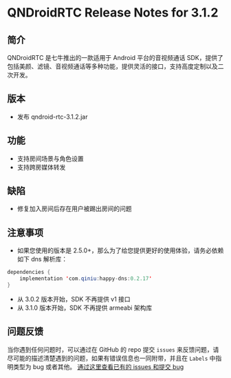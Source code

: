 # QNDroidRTC Release Notes for 3.1.2

## 简介

QNDroidRTC 是七牛推出的一款适用于 Android 平台的音视频通话 SDK，提供了包括美颜、滤镜、音视频通话等多种功能，提供灵活的接口，支持高度定制以及二次开发。

## 版本

- 发布 qndroid-rtc-3.1.2.jar

## 功能

- 支持房间场景与角色设置
- 支持跨房媒体转发

## 缺陷

- 修复加入房间后存在用户被踢出房间的问题

## 注意事项
- 如果您使用的版本是 2.5.0+，那么为了给您提供更好的使用体验，请务必依赖如下 dns 解析库：

```java
dependencies {
    implementation 'com.qiniu:happy-dns:0.2.17'
}
```
- 从 3.0.2 版本开始，SDK 不再提供 v1 接口
- 从 3.1.0 版本开始，SDK 不再提供 armeabi 架构库

## 问题反馈

当你遇到任何问题时，可以通过在 GitHub 的 repo 提交 `issues` 来反馈问题，请尽可能的描述清楚遇到的问题，如果有错误信息也一同附带，并且在 ```Labels``` 中指明类型为 bug 或者其他。 [通过这里查看已有的 issues 和提交 bug](https://github.com/pili-engineering/QNRTC-Android/issues)
